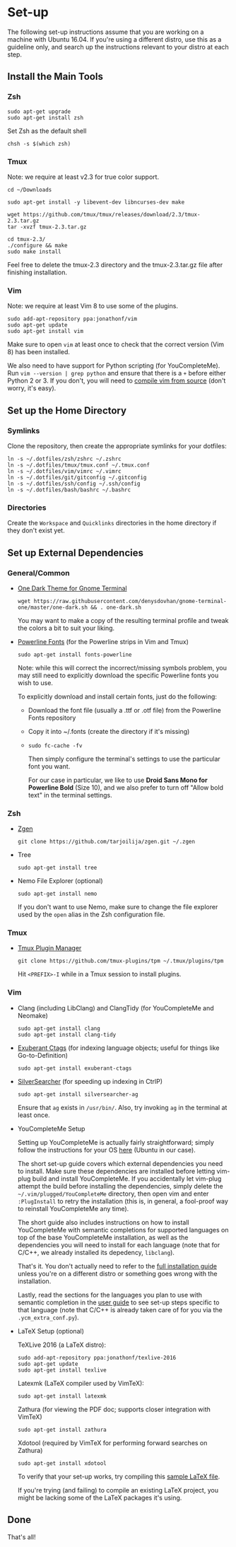 # Set-up

The following set-up instructions assume that you are working on a machine with Ubuntu 16.04. If you're using a different distro, use this as a guideline only, and search up the instructions relevant to your distro at each step.

## Install the Main Tools

### Zsh

```
sudo apt-get upgrade
sudo apt-get install zsh
```

Set Zsh as the default shell

```
chsh -s $(which zsh)
```

### Tmux

Note: we require at least v2.3 for true color support.

```
cd ~/Downloads

sudo apt-get install -y libevent-dev libncurses-dev make

wget https://github.com/tmux/tmux/releases/download/2.3/tmux-2.3.tar.gz
tar -xvzf tmux-2.3.tar.gz

cd tmux-2.3/
./configure && make
sudo make install
```

Feel free to delete the tmux-2.3 directory and the tmux-2.3.tar.gz file after finishing installation.

### Vim

Note: we require at least Vim 8 to use some of the plugins.

```
sudo add-apt-repository ppa:jonathonf/vim
sudo apt-get update
sudo apt-get install vim
```

Make sure to open `vim` at least once to check that the correct version (Vim 8) has been installed.

We also need to have support for Python scripting (for YouCompleteMe). Run `vim --version | grep python` and ensure that there is a `+` before either Python 2 or 3. If you don't, you will need to [compile vim from source](https://github.com/Valloric/YouCompleteMe/wiki/Building-Vim-from-source) (don't worry, it's easy).

## Set up the Home Directory

### Symlinks

Clone the repository, then create the appropriate symlinks for your dotfiles:

```
ln -s ~/.dotfiles/zsh/zshrc ~/.zshrc
ln -s ~/.dotfiles/tmux/tmux.conf ~/.tmux.conf
ln -s ~/.dotfiles/vim/vimrc ~/.vimrc
ln -s ~/.dotfiles/git/gitconfig ~/.gitconfig
ln -s ~/.dotfiles/ssh/config ~/.ssh/config
ln -s ~/.dotfiles/bash/bashrc ~/.bashrc
```

### Directories

Create the `Workspace` and `Quicklinks` directories in the home directory if they don't exist yet.

## Set up External Dependencies

### General/Common

* [One Dark Theme for Gnome Terminal](https://github.com/denysdovhan/one-gnome-terminal)

    ```
    wget https://raw.githubusercontent.com/denysdovhan/gnome-terminal-one/master/one-dark.sh && . one-dark.sh
    ```

    You may want to make a copy of the resulting terminal profile and tweak the colors a bit to suit your liking.

* [Powerline Fonts](https://github.com/powerline/fonts) (for the Powerline strips in Vim and Tmux)

    ```
    sudo apt-get install fonts-powerline
    ```

    Note: while this will correct the incorrect/missing symbols problem, you may still need to explicitly download the specific Powerline fonts you wish to use.

    To explicitly download and install certain fonts, just do the following:

   * Download the font file (usually a .ttf or .otf file) from the Powerline Fonts repository
   * Copy it into ~/.fonts (create the directory if it's missing)
   * `sudo fc-cache -fv`

       [//]: # "How to install fonts on Linux: https://www.blackmoreops.com/2014/07/31/install-fonts-on-linux/"

       Then simply configure the terminal's settings to use the particular font you want.

       For our case in particular, we like to use **Droid Sans Mono for Powerline Bold** (Size 10), and we also prefer to turn off "Allow bold text" in the terminal settings.

### Zsh

* [Zgen](https://github.com/tarjoilija/zgen)

    ```
    git clone https://github.com/tarjoilija/zgen.git ~/.zgen
    ```

* Tree

    ```
    sudo apt-get install tree
    ```

* Nemo File Explorer (optional)

    ```
    sudo apt-get install nemo
    ```

    If you don't want to use Nemo, make sure to change the file explorer used by the `open` alias in the Zsh configuration file.

### Tmux

* [Tmux Plugin Manager](https://github.com/tmux-plugins/tpm)
    ```
    git clone https://github.com/tmux-plugins/tpm ~/.tmux/plugins/tpm
    ```

    Hit `<PREFIX>-I` while in a Tmux session to install plugins.

### Vim

* Clang (including LibClang) and ClangTidy (for YouCompleteMe and Neomake)

    ```
    sudo apt-get install clang
    sudo apt-get install clang-tidy
    ```

* [Exuberant Ctags](https://github.com/jakedouglas/exuberant-ctags) (for indexing language objects; useful for things like Go-to-Definition)

    ```
    sudo apt-get install exuberant-ctags
    ```

* [SilverSearcher](https://github.com/ggreer/the_silver_searcher) (for speeding up indexing in CtrlP)

    ```
    sudo apt-get install silversearcher-ag
    ```

    Ensure that `ag` exists in `/usr/bin/`. Also, try invoking `ag` in the terminal at least once.


* YouCompleteMe Setup

    Setting up YouCompleteMe is actually fairly straightforward; simply follow the instructions for your OS [here](https://github.com/Valloric/YouCompleteMe#ubuntu-linux-x64) (Ubuntu in our case).

    The short set-up guide covers which external dependencies you need to install. Make sure these dependencies are installed before letting vim-plug build and install YouCompleteMe. If you accidentally let vim-plug attempt the build before installing the dependencies, simply delete the `~/.vim/plugged/YouCompleteMe` directory, then open vim and enter `:PlugInstall` to retry the installation (this is, in general, a fool-proof way to reinstall YouCompleteMe any time).

    The short guide also includes instructions on how to install YouCompleteMe with semantic completions for supported languages on top of the base YouCompleteMe installation, as well as the dependencies you will need to install for each language (note that for C/C++, we already installed its depedency, `libclang`).

    That's it. You don't actually need to refer to the [full installation guide](https://github.com/Valloric/YouCompleteMe#full-installation-guide) unless you're on a different distro or something goes wrong with the installation.

    Lastly, read the sections for the languages you plan to use with semantic completion in the [user guide](https://github.com/Valloric/YouCompleteMe#user-guide) to see set-up steps specific to that language (note that C/C++ is already taken care of for you via the `.ycm_extra_conf.py`).

* LaTeX Setup (optional)

    [//]: # "Getting Started with LaTeX on Linux (the basics): https://stackoverflow.com/questions/1017055/get-started-with-latex-on-linux"

    [//]: # "Compile LaTeX doc manually on Linux: https://tex.stackexchange.com/questions/16884/compiling-a-latex-document-manually"

    TeXLive 2016 (a LaTeX distro):
    ```
    sudo add-apt-repository ppa:jonathonf/texlive-2016
    sudo apt-get update
    sudo apt-get install texlive
    ```

    Latexmk (LaTeX compiler used by VimTeX):
    ```
    sudo apt-get install latexmk
    ```

    Zathura (for viewing the PDF doc; supports closer integration with VimTeX)
    ```
    sudo apt-get install zathura
    ```

    Xdotool (required by VimTeX for performing forward searches on Zathura)
    ```
    sudo apt-get install xdotool
    ```

    To verify that your set-up works, try compiling this [sample LaTeX file](http://www.maths.tcd.ie/~dwilkins/LaTeXPrimer/TypicalInput.html).

    If you're trying (and failing) to compile an existing LaTeX project, you might be lacking some of the LaTeX packages it's using.

## Done

That's all!

